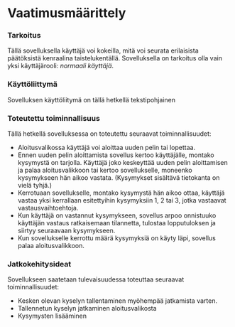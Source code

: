 # Vaatimusmäärittely

### Tarkoitus
Tällä sovelluksella käyttäjä voi kokeilla, mitä voi seurata erilaisista päätöksistä kenraalina taistelukentällä.
Sovelluksella on tarkoitus olla vain yksi käyttäjärooli: *normaali käyttäjä*.

### Käyttöliittymä
Sovelluksen käyttöliitymä on tällä hetkellä tekstipohjainen

### Toteutettu toiminnallisuus
Tällä hetkellä sovelluksessa on toteutettu seuraavat toiminnallisuudet:
* Aloitusvalikossa käyttäjä voi aloittaa uuden pelin tai lopettaa.
* Ennen uuden pelin aloittamista sovellus kertoo käyttäjälle, montako kysymystä on tarjolla. Käyttäjä joko keskeyttää uuden pelin aloittamisen ja palaa aloitusvalikkoon tai kertoo sovellukselle, moneenko kysymykseen hän aikoo vastata. (Kysymykset sisältävä tietokanta on vielä tyhjä.)
* Kerrotuaan sovellukselle, montako kysymystä hän aikoo ottaa, käyttäjä vastaa yksi kerrallaan esitettyihin kysymyksiin 1, 2 tai 3, jotka vastaavat vastausvaihtoehtoja.
* Kun käyttäjä on vastannut kysymykseen, sovellus arpoo onnistuuko käyttäjän vastaus ratkaisemaan tilannetta, tulostaa lopputuloksen ja siirtyy seuraavaan kysymykseen.
* Kun sovellukselle kerrottu määrä kysymyksiä on käyty läpi, sovellus palaa aloitusvalikkoon.

### Jatkokehitysideat
Sovellukseen saatetaan tulevaisuudessa toteuttaa seuraavat toiminnallisuudet:
* Kesken olevan kyselyn tallentaminen myöhempää jatkamista varten.
* Tallennetun kyselyn jatkaminen aloitusvalikosta
* Kysymysten lisääminen
